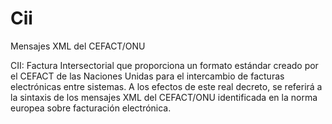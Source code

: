 # Cii
Mensajes XML del CEFACT/ONU

CII: Factura Intersectorial que proporciona un formato estándar creado por el
CEFACT de las Naciones Unidas para el intercambio de facturas electrónicas entre
sistemas. A los efectos de este real decreto, se referirá a la sintaxis de los mensajes
XML del CEFACT/ONU identificada en la norma europea sobre facturación
electrónica.
